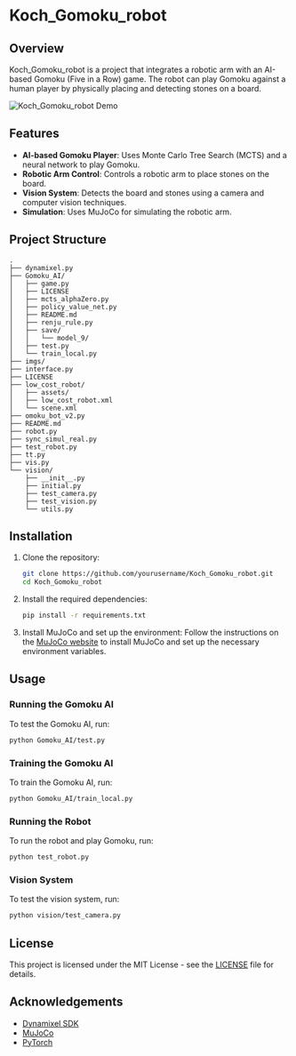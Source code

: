 # Koch_Gomoku_robot

## Overview
Koch_Gomoku_robot is a project that integrates a robotic arm with an AI-based Gomoku (Five in a Row) game. The robot can play Gomoku against a human player by physically placing and detecting stones on a board.

![Koch_Gomoku_robot Demo](imgs/demo.gif)  

## Features
- **AI-based Gomoku Player**: Uses Monte Carlo Tree Search (MCTS) and a neural network to play Gomoku.
- **Robotic Arm Control**: Controls a robotic arm to place stones on the board.
- **Vision System**: Detects the board and stones using a camera and computer vision techniques.
- **Simulation**: Uses MuJoCo for simulating the robotic arm.

## Project Structure
```
.
├── dynamixel.py
├── Gomoku_AI/
│   ├── game.py
│   ├── LICENSE
│   ├── mcts_alphaZero.py
│   ├── policy_value_net.py
│   ├── README.md
│   ├── renju_rule.py
│   ├── save/
│   │   └── model_9/
│   ├── test.py
│   └── train_local.py
├── imgs/
├── interface.py
├── LICENSE
├── low_cost_robot/
│   ├── assets/
│   ├── low_cost_robot.xml
│   └── scene.xml
├── omoku_bot_v2.py
├── README.md
├── robot.py
├── sync_simul_real.py
├── test_robot.py
├── tt.py
├── vis.py
└── vision/
    ├── __init__.py
    ├── initial.py
    ├── test_camera.py
    ├── test_vision.py
    └── utils.py
```

## Installation
1. Clone the repository:
    ```sh
    git clone https://github.com/yourusername/Koch_Gomoku_robot.git
    cd Koch_Gomoku_robot
    ```

2. Install the required dependencies:
    ```sh
    pip install -r requirements.txt
    ```

3. Install MuJoCo and set up the environment:
    Follow the instructions on the [MuJoCo website](https://mujoco.org/) to install MuJoCo and set up the necessary environment variables.

## Usage
### Running the Gomoku AI
To test the Gomoku AI, run:
```sh
python Gomoku_AI/test.py
```

### Training the Gomoku AI
To train the Gomoku AI, run:
```sh
python Gomoku_AI/train_local.py
```

### Running the Robot
To run the robot and play Gomoku, run:
```sh
python test_robot.py
```

### Vision System
To test the vision system, run:
```sh
python vision/test_camera.py
```

## License
This project is licensed under the MIT License - see the [LICENSE](LICENSE) file for details.

## Acknowledgements
- [Dynamixel SDK](https://github.com/ROBOTIS-GIT/DynamixelSDK)
- [MuJoCo](https://mujoco.org/)
- [PyTorch](https://pytorch.org/)


